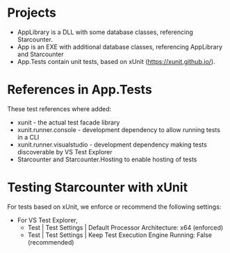 # Projects

* AppLibrary is a DLL with some database classes, referencing Starcounter.
* App is an EXE with additional database classes, referencing AppLibrary and Starcounter
* App.Tests contain unit tests, based on xUnit (https://xunit.github.io/).

# References in App.Tests
These test references where added:

  * xunit - the actual test facade library
  * xunit.runner.console - development dependency to allow running tests in a CLI
  * xunit.runner.visualstudio - development dependency making tests discoverable by VS Test Explorer
  * Starcounter and Starcounter.Hosting to enable hosting of tests

# Testing Starcounter with xUnit
For tests based on xUnit, we enforce or recommend the following settings:

  * For VS Test Explorer,
	* Test | Test Settings | Default Processor Architecture: x64 (enforced)
	* Test | Test Settings | Keep Test Execution Engine Running: False (recommended)